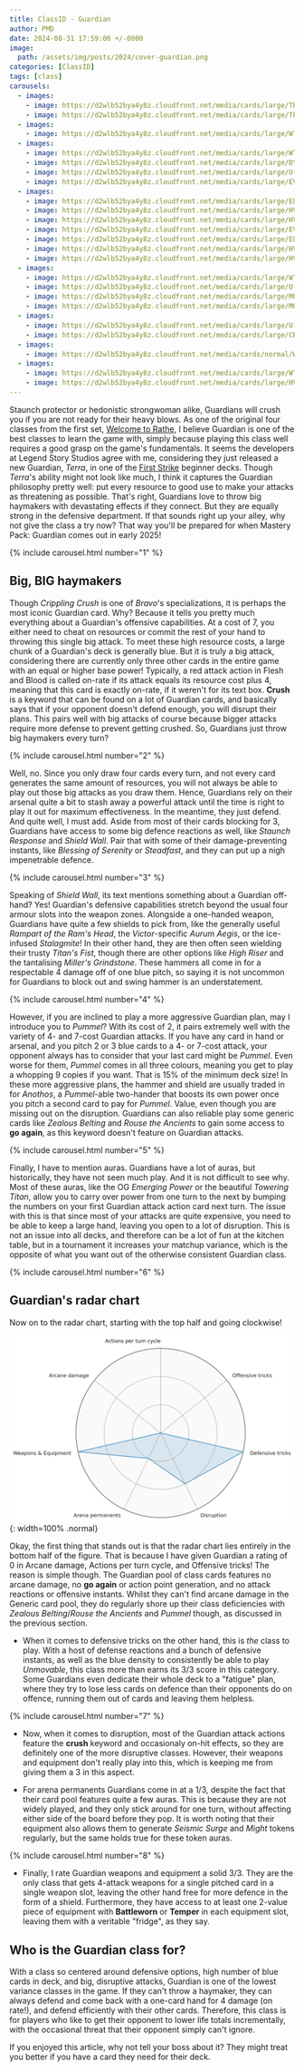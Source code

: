 ```yaml
---
title: ClassID - Guardian
author: PMD
date: 2024-08-31 17:59:00 +/-0000
image:
  path: /assets/img/posts/2024/cover-guardian.png
categories: [ClassID]
tags: [class]
carousels:
  - images:
    - image: https://d2wlb52bya4y8z.cloudfront.net/media/cards/large/TER001.webp
    - image: https://d2wlb52bya4y8z.cloudfront.net/media/cards/large/TER028.webp
  - images:
    - image: https://d2wlb52bya4y8z.cloudfront.net/media/cards/large/WTR043.webp
  - images:
    - image: https://d2wlb52bya4y8z.cloudfront.net/media/cards/large/WTR051.webp
    - image: https://d2wlb52bya4y8z.cloudfront.net/media/cards/large/DYN036.webp
    - image: https://d2wlb52bya4y8z.cloudfront.net/media/cards/large/U-CRU041.webp
    - image: https://d2wlb52bya4y8z.cloudfront.net/media/cards/large/EVR033.webp
  - images:
    - image: https://d2wlb52bya4y8z.cloudfront.net/media/cards/large/ELE203-CF.webp
    - image: https://d2wlb52bya4y8z.cloudfront.net/media/cards/large/HVY047.webp
    - image: https://d2wlb52bya4y8z.cloudfront.net/media/cards/large/HVY051-RF.webp
    - image: https://d2wlb52bya4y8z.cloudfront.net/media/cards/large/EVR018-CF.webp
    - image: https://d2wlb52bya4y8z.cloudfront.net/media/cards/large/ELE202.webp
    - image: https://d2wlb52bya4y8z.cloudfront.net/media/cards/large/HVY049.webp
    - image: https://d2wlb52bya4y8z.cloudfront.net/media/cards/large/HVY050.webp
  - images:
    - image: https://d2wlb52bya4y8z.cloudfront.net/media/cards/large/WTR206.webp
    - image: https://d2wlb52bya4y8z.cloudfront.net/media/cards/large/U-CRU023-RF.webp
    - image: https://d2wlb52bya4y8z.cloudfront.net/media/cards/large/MON293.webp
    - image: https://d2wlb52bya4y8z.cloudfront.net/media/cards/large/MON247.webp
  - images:
    - image: https://d2wlb52bya4y8z.cloudfront.net/media/cards/large/U-WTR069.webp
    - image: https://d2wlb52bya4y8z.cloudfront.net/media/cards/large/CRU029.webp
  - images:
    - image: https://d2wlb52bya4y8z.cloudfront.net/media/cards/normal/WTR212.webp
  - images:
    - image: https://d2wlb52bya4y8z.cloudfront.net/media/cards/large/WTR075.webp
    - image: https://d2wlb52bya4y8z.cloudfront.net/media/cards/large/HVY241.webp
---
```


Staunch protector or hedonistic strongwoman alike, Guardians will crush you if you are not ready for their heavy blows. As one of the original four classes from the first set, [Welcome to Rathe](https://fabtcg.com/en/products/booster-set/welcome-rathe-unlimited/), I believe Guardian is one of the best classes to learn the game with, simply because playing this class well requires a good grasp on the game's fundamentals. It seems the developers at Legend Story Studios agree with me, considering they just released a new Guardian, _Terra_, in one of the [First Strike](https://fabtcg.com/en/products/booster-set/1st-strike/) beginner decks. Though _Terra_'s ability might not look like much, I think it captures the Guardian philosophy pretty well: put every resource to good use to make your attacks as threatening as possible. That's right, Guardians love to throw big haymakers with devastating effects if they connect. But they are equally strong in the defensive department. If that sounds right up your alley, why not give the class a try now? That way you'll be prepared for when Mastery Pack: Guardian comes out in early 2025!

{% include carousel.html number="1" %}

## Big, BIG haymakers
Though _Crippling Crush_ is one of _Bravo_'s specializations, it is perhaps the most iconic Guardian card. Why? Because it tells you pretty much everything about a Guardian's offensive capabilities. At a cost of 7, you either need to cheat on resources or commit the rest of your hand to throwing this single big attack. To meet these high resource costs, a large chunk of a Guardian's deck is generally blue. But it is truly a big attack, considering there are currently only three other cards in the entire game with an equal or higher base power! Typically, a red attack action in Flesh and Blood is called on-rate if its attack equals its resource cost plus 4, meaning that this card is exactly on-rate, if it weren't for its text box. __Crush__ is a keyword that can be found on a lot of Guardian cards, and basically says that if your opponent doesn't defend enough, you will disrupt their plans. This pairs well with big attacks of course because bigger attacks require more defense to prevent getting crushed. So, Guardians just throw big haymakers every turn?

{% include carousel.html number="2" %}

Well, no. Since you only draw four cards every turn, and not every card generates the same amount of resources, you will not always be able to play out those big attacks as you draw them. Hence, Guardians rely on their arsenal quite a bit to stash away a powerful attack until the time is right to play it out for maximum effectiveness. In the meantime, they just defend. And quite well, I must add. Aside from most of their cards blocking for 3, Guardians have access to some big defence reactions as well, like _Staunch Response_ and _Shield Wall_. Pair that with some of their damage-preventing instants, like _Blessing of Serenity_ or _Steadfast_, and they can put up a nigh impenetrable defence.

{% include carousel.html number="3" %}

Speaking of _Shield Wall_, its text mentions something about a Guardian off-hand? Yes! Guardian's defensive capabilities stretch beyond the usual four armour slots into the weapon zones. Alongside a one-handed weapon, Guardians have quite a few shields to pick from, like the generally useful _Rampart of the Ram's Head_, the _Victor_-specific _Aurum Aegis_, or the ice-infused _Stalagmite_! In their other hand, they are then often seen wielding their trusty _Titan's Fist_, though there are other options like _High Riser_ and the tantalising _Miller's Grindstone_. These hammers all come in for a respectable 4 damage off of one blue pitch, so saying it is not uncommon for Guardians to block out and swing hammer is an understatement.

{% include carousel.html number="4" %}

However, if you are inclined to play a more aggressive Guardian plan, may I introduce you to _Pummel_? With its cost of 2, it pairs extremely well with the variety of 4- and 7-cost Guardian attacks. If you have any card in hand or arsenal, and you pitch 2 or 3 blue cards to a 4- or 7-cost attack, your opponent always has to consider that your last card might be _Pummel_. Even worse for them, _Pummel_ comes in all three colours, meaning you get to play a whopping 9 copies if you want. That is 15% of the minimum deck size! In these more aggressive plans, the hammer and shield are usually traded in for _Anothos_, a _Pummel_-able two-hander that boosts its own power once you pitch a second card to pay for _Pummel_. Value, even though you are missing out on the disruption. Guardians can also reliable play some generic cards like _Zealous Belting_ and _Rouse the Ancients_ to gain some access to __go again__, as this keyword doesn't feature on Guardian attacks.

{% include carousel.html number="5" %}

Finally, I have to mention auras. Guardians have a lot of auras, but historically, they have not seen much play. And it is not difficult to see why. Most of these auras, like the OG _Emerging Power_ or the beautiful _Towering Titan_, allow you to carry over power from one turn to the next by bumping the numbers on your first Guardian attack action card next turn. The issue with this is that since most of your attacks are quite expensive, you need to be able to keep a large hand, leaving you open to a lot of disruption. This is not an issue into all decks, and therefore can be a lot of fun at the kitchen table, but in a tournament it increases your matchup variance, which is the opposite of what you want out of the otherwise consistent Guardian class.

{% include carousel.html number="6" %}

## Guardian's radar chart
Now on to the radar chart, starting with the top half and going clockwise!

![Guardian radar chart](/assets/img/posts/2024/classid-guardian.png){: width=100% .normal}

Okay, the first thing that stands out is that the radar chart lies entirely in the bottom half of the figure. That is because I have given Guardian a rating of 0 in Arcane damage, Actions per turn cycle, and Offensive tricks! The reason is simple though. The Guardian pool of class cards features no arcane damage, no __go again__ or action point generation, and no attack reactions or offensive instants. Whilst they can't find arcane damage in the Generic card pool, they do regularly shore up their class deficiencies with _Zealous Belting_/_Rouse the Ancients_ and _Pummel_ though, as discussed in the previous section.

* When it comes to defensive tricks on the other hand, this is _the_ class to play. With a host of defense reactions and a bunch of defensive instants, as well as the blue density to consistently be able to play _Unmovable_, this class more than earns its 3/3 score in this category. Some Guardians even dedicate their whole deck to a "fatigue" plan, where they try to lose less cards on defence than their opponents do on offence, running them out of cards and leaving them helpless.

{% include carousel.html number="7" %}

* Now, when it comes to disruption, most of the Guardian attack actions feature the __crush__ keyword and occasionaly on-hit effects, so they are definitely one of the more disruptive classes. However, their weapons and equipment don't really play into this, which is keeping me from giving them a 3 in this aspect.

* For arena permanents Guardians come in at a 1/3, despite the fact that their card pool features quite a few auras. This is because they are not widely played, and they only stick around for one turn, without affecting either side of the board before they pop. It is worth noting that their equipment also allows them to generate _Seismic Surge_ and _Might_ tokens regularly, but the same holds true for these token auras.

{% include carousel.html number="8" %}

* Finally, I rate Guardian weapons and equipment a solid 3/3. They are the only class that gets 4-attack weapons for a single pitched card in a single weapon slot, leaving the other hand free for more defence in the form of a shield. Furthermore, they have access to at least one 2-value piece of equipment with __Battleworn__ or __Temper__ in each equipment slot, leaving them with a veritable "fridge", as they say.

## Who is the Guardian class for?
With a class so centered around defensive options, high number of blue cards in deck, and big, disruptive attacks, Guardian is one of the lowest variance classes in the game. If they can't throw a haymaker, they can always defend and come back with a one-card hand for 4 damage (on rate!), and defend efficiently with their other cards. Therefore, this class is for players who like to get their opponent to lower life totals incrementally, with the occasional threat that their opponent simply can't ignore.

If you enjoyed this article, why not tell your boss about it? They might treat you better if you have a card they need for their deck.